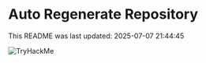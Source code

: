 # Auto Regenerate Repository

This README was last updated: 2025-07-07 21:44:45

 ![TryHackMe](https://tryhackme.com/badge/533634)